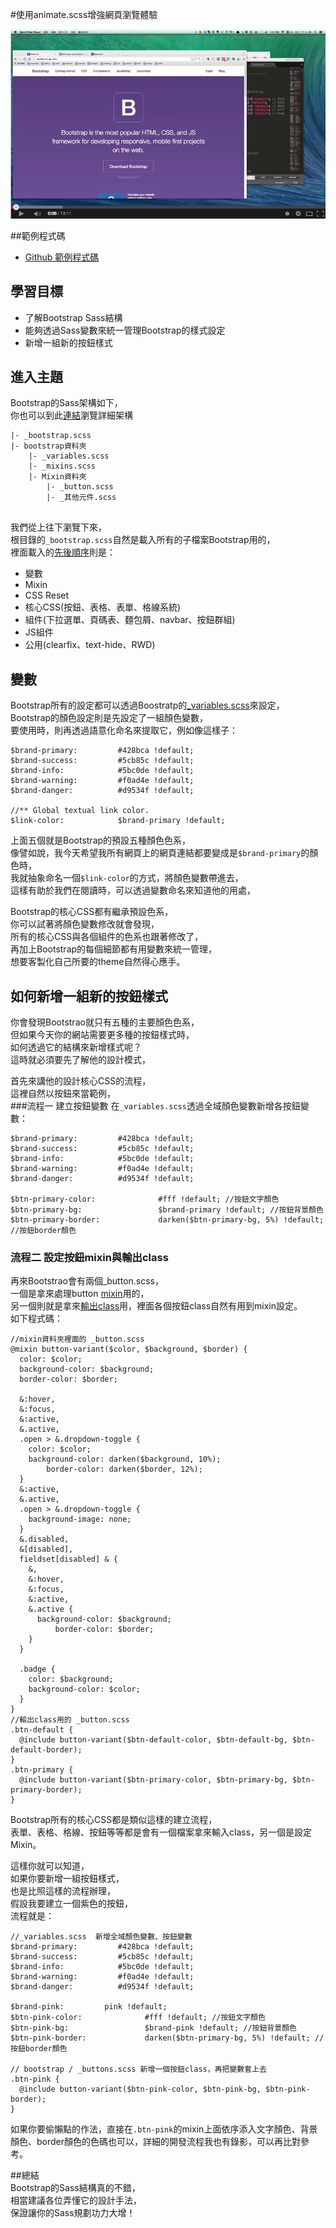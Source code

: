 #使用animate.scss增強網頁瀏覽體驗

<a href="https://www.youtube.com/watch?v=b142GI0s1gU" target="_blank">![](/images/sass/20141013-1.png)</a> 

##範例程式碼
*  <a href="https://github.com/gonsakon/bootstrap-sass-sample" target="_blank">Github 範例程式碼</a>

## 學習目標

*  了解Bootstrap Sass結構
*  能夠透過Sass變數來統一管理Bootstrap的樣式設定
*  新增一組新的按鈕樣式


## 進入主題
Bootstrap的Sass架構如下，  
你也可以到此<a href="https://github.com/twbs/bootstrap-sass/tree/master/assets/stylesheets" target="_blank">連結</a>瀏覽詳細架構
```
|- _bootstrap.scss
|- bootstrap資料夾
	|- _variables.scss
	|- _mixins.scss
	|- Mixin資料夾
		|- _button.scss
		|- _其他元件.scss
     
```
我們從上往下瀏覽下來，  
根目錄的`_bootstrap.scss`自然是載入所有的子檔案Bootstrap用的，  
裡面載入的<a href="https://github.com/twbs/bootstrap-sass/blob/master/assets/stylesheets/_bootstrap.scss" target="_blank">先後順序</a>則是： 
*  變數
*  Mixin
*  CSS Reset
*  核心CSS(按鈕、表格、表單、格線系統)
*  組件(下拉選單、頁碼表、麵包屑、navbar、按鈕群組)
*  JS組件
*  公用(clearfix、text-hide、RWD)  
## 變數
Bootstrap所有的設定都可以透過Boostratp的<a href="https://github.com/twbs/bootstrap-sass/blob/master/assets/stylesheets/bootstrap/_variables.scss" target="_blank">_variables.scss</a>來設定，  
Bootstrap的顏色設定則是先設定了一組顏色變數，  
要使用時，則再透過語意化命名來提取它，例如像這樣子：  
```
$brand-primary:         #428bca !default;
$brand-success:         #5cb85c !default;
$brand-info:            #5bc0de !default;
$brand-warning:         #f0ad4e !default;
$brand-danger:          #d9534f !default;

//** Global textual link color.
$link-color:            $brand-primary !default;
```
上面五個就是Bootstrap的預設五種顏色色系，  
像譬如說，我今天希望我所有網頁上的網頁連結都要變成是`$brand-primary`的顏色時，  
我就抽象命名一個`$link-color`的方式，將顏色變數帶進去，  
這樣有助於我們在閱讀時，可以透過變數命名來知道他的用處，  

Bootstrap的核心CSS都有繼承預設色系，  
你可以試著將顏色變數修改就會發現，  
所有的核心CSS與各個組件的色系也跟著修改了，  
再加上Bootstrap的每個細節都有用變數來統一管理，  
想要客製化自己所要的theme自然得心應手。  

## 如何新增一組新的按鈕樣式
你會發現Bootstrao就只有五種的主要顏色色系，  
但如果今天你的網站需要更多種的按鈕樣式時，  
如何透過它的結構來新增樣式呢？  
這時就必須要先了解他的設計模式，  

首先來講他的設計核心CSS的流程，  
這裡自然以按鈕來當範例，  
###流程一 建立按鈕變數
在`_variables.scss`透過全域顏色變數新增各按鈕變數：
```
$brand-primary:         #428bca !default;
$brand-success:         #5cb85c !default;
$brand-info:            #5bc0de !default;
$brand-warning:         #f0ad4e !default;
$brand-danger:          #d9534f !default;

$btn-primary-color:              #fff !default; //按鈕文字顏色
$btn-primary-bg:                 $brand-primary !default; //按鈕背景顏色
$btn-primary-border:             darken($btn-primary-bg, 5%) !default; //按鈕border顏色
```

### 流程二 設定按鈕mixin與輸出class
再來Bootstrao會有兩個_button.scss，  
一個是拿來處理button <a href="https://github.com/twbs/bootstrap-sass/blob/master/assets/stylesheets/bootstrap/mixins/_buttons.scss" target="_blank">mixin</a>用的，  
另一個則就是拿來<a href="https://github.com/twbs/bootstrap-sass/blob/master/assets/stylesheets/bootstrap/_buttons.scss#L57" target="_blank">輸出class</a>用，裡面各個按鈕class自然有用到mixin設定。  
如下程式碼：  
```
//mixin資料夾裡面的 _button.scss
@mixin button-variant($color, $background, $border) {
  color: $color;
  background-color: $background;
  border-color: $border;

  &:hover,
  &:focus,
  &:active,
  &.active,
  .open > &.dropdown-toggle {
    color: $color;
    background-color: darken($background, 10%);
        border-color: darken($border, 12%);
  }
  &:active,
  &.active,
  .open > &.dropdown-toggle {
    background-image: none;
  }
  &.disabled,
  &[disabled],
  fieldset[disabled] & {
    &,
    &:hover,
    &:focus,
    &:active,
    &.active {
      background-color: $background;
          border-color: $border;
    }
  }

  .badge {
    color: $background;
    background-color: $color;
  }
}
//輸出class用的 _button.scss
.btn-default {
  @include button-variant($btn-default-color, $btn-default-bg, $btn-default-border);
}
.btn-primary {
  @include button-variant($btn-primary-color, $btn-primary-bg, $btn-primary-border);
}
```
Bootstrap所有的核心CSS都是類似這樣的建立流程，  
表單、表格、格線、按鈕等等都是會有一個檔案拿來輸入class，另一個是設定Mixin。  

這樣你就可以知道，  
如果你要新增一組按鈕樣式，  
也是比照這樣的流程辦理，  
假設我要建立一個紫色的按鈕，  
流程就是： 
```
//_variables.scss  新增全域顏色變數、按鈕變數
$brand-primary:         #428bca !default;
$brand-success:         #5cb85c !default;
$brand-info:            #5bc0de !default;
$brand-warning:         #f0ad4e !default;
$brand-danger:          #d9534f !default;

$brand-pink:         pink !default;
$btn-pink-color:              #fff !default; //按鈕文字顏色
$btn-pink-bg:                 $brand-pink !default; //按鈕背景顏色
$btn-pink-border:             darken($btn-primary-bg, 5%) !default; //按鈕border顏色

// bootstrap / _buttons.scss 新增一個按鈕class，再把變數套上去
.btn-pink {
  @include button-variant($btn-pink-color, $btn-pink-bg, $btn-pink-border);
}

``` 
如果你要偷懶點的作法，直接在`.btn-pink`的mixin上面依序添入文字顏色、背景顏色、border顏色的色碼也可以，詳細的開發流程我也有錄影，可以再比對參考。  

##總結  
Bootstrap的Sass結構真的不錯，  
相當建議各位弄懂它的設計手法，  
保證讓你的Sass規劃功力大增！  


  
